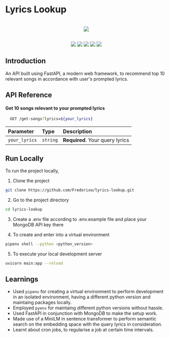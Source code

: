 # Lyrics Lookup

<br />
<div align="center">  
  <img src="https://github.com/Fredorixo/lyrics-lookup/assets/80041092/9e4b78fb-6f78-4390-8bd6-c9f8778ac7a2" />

  <br />
  <br />

  <p align="center">
    <img src="https://img.shields.io/badge/python-3670A0?style=for-the-badge&logo=python&logoColor=ffdd54" />
    <img src="https://img.shields.io/badge/FastAPI-005571?style=for-the-badge&logo=fastapi" />
    <img src="https://img.shields.io/badge/github-%23121011.svg?style=for-the-badge&logo=github&logoColor=white" />
    <img src="https://img.shields.io/badge/git-%23F05033.svg?style=for-the-badge&logo=git&logoColor=white" />
    <img src="https://img.shields.io/badge/MongoDB-%234ea94b.svg?style=for-the-badge&logo=mongodb&logoColor=white" />
  </p>
</div>

## Introduction

An API built using FastAPI, a modern web framework, to recommend top 10 relevant songs in accordance with user's prompted lyrics.

## API Reference

#### Get 10 songs relevant to your prompted lyrics

```bash
  GET /get-songs?lyrics=${your_lyrics}
```

| Parameter      | Type     | Description                     |
| :------------- | :------- | :------------------------------ |
| `your_lyrics`  | `string` | **Required**. Your query lyrics |


## Run Locally

To run the project locally,

1. Clone the project

```bash
git clone https://github.com/Fredorixo/lyrics-lookup.git
```

2. Go to the project directory

```bash
cd lyrics-lookup
```

3. Create a .env file according to .env.example file and place your MongoDB API key there

4. To create and enter into a virtual environment

```bash
pipenv shell --python <python_version>
```

5. To execute your local development server

```bash
uvicorn main:app --reload
```

## Learnings

- Used `pipenv` for creating a virtual environment to perform development in an isolated environment, having a different python version and maintaing packages locally.
- Employed `pyenv` for maintaing different python versions without hassle.
- Used FastAPI in conjunction with MongoDB to make the setup work.
- Made use of a MiniLM in sentence transformer to perform semantic search on the embedding space with the query lyrics in consideration.
- Learnt about cron jobs, to regularise a job at certain time intervals.
